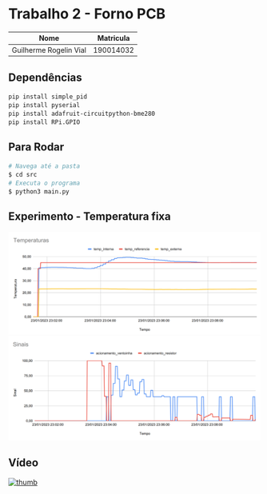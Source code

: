 # Trabalho 2 - Forno PCB

|Nome|Matricula|
|:-:|:-:|
|Guilherme Rogelin Vial|190014032|

## Dependências

```sh
pip install simple_pid
pip install pyserial
pip install adafruit-circuitpython-bme280
pip install RPi.GPIO
```

## Para Rodar

```sh
# Navega até a pasta
$ cd src
# Executa o programa
$ python3 main.py
```

## Experimento - Temperatura fixa

![experimento_temperaturas](img/Temperaturas.png)
![experimento_sinais](img/Sinais.png)

## Vídeo

[![thumb](https://i9.ytimg.com/vi_webp/UPWBesEkOeE/mq2.webp?sqp=CKyZwZ4G-oaymwEmCMACELQB8quKqQMa8AEB-AH-CYAC0AWKAgwIABABGH8gEyheMA8=&rs=AOn4CLCZAN6gBsmYYih2mHuCGuplNZ5igg)](https://youtu.be/UPWBesEkOeE)
